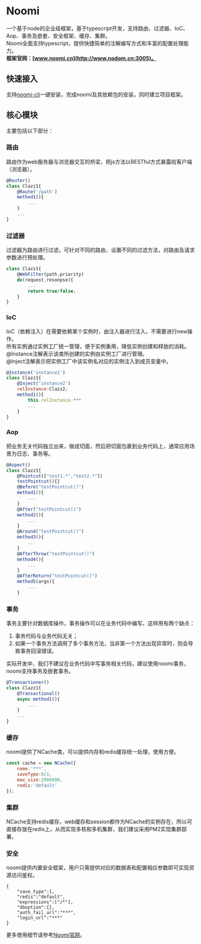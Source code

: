 # Noomi
一个基于node的企业级框架，基于typescript开发，支持路由、过滤器、IoC、Aop、事务及嵌套、安全框架、缓存、集群。  
Noomi全面支持typescript，提供快捷简单的注解编写方式和丰富的配置处理能力。   
**框架官网：[www.noomi.cn](http://www.nodom.cn:3005)。**
## 快速接入
支持[noomi-cli](https://www.npmjs.com/package/noomi-cli)一键安装，完成noomi及其依赖包的安装，同时建立项目框架。
## 核心模块
主要包括以下部分：
### 路由
路由作为web服务器与浏览器交互的桥梁，把js方法以RESTful方式暴露给客户端（浏览器）。
```javascript
@Router()
class Clazz1{
    @Route('/path')
    method1(){
        ...
    }
    ...
}
```
### 过滤器
过滤器为路由进行过滤，可针对不同的路由，设置不同的过滤方法，对路由及请求参数进行预处理。
```javascript
class Clazz1{
    @WebFilter(path,priority)
    do(request,resonpse){
        ...
        return true/false;
    }
}
```
### IoC
IoC（依赖注入）在需要依赖某个实例时，由注入器进行注入，不需要进行new操作。     
所有实例通过实例工厂统一管理，便于实例重用，降低实例创建和释放的消耗。   
@Instance注解表示该类所创建的实例由实例工厂进行管理。  
@Inject注解表示把实例工厂中该实例名对应的实例注入到成员变量中。
```javascript
@Instance('instance1')
class Clazz1{
    @Inject('instance2')
    relInstance:Clazz2;
    method1(){
        this.relInstance.***
        ...
    }
}
```
### Aop
把业务无关代码独立出来，做成切面，然后把切面包裹到业务代码上，通常应用场景为日志、事务等。  
```javascript
@Aspect()
class Clazz1{
    @Pointcut(["test1.*","test2.*"])
    testPointcut(){}
    @Before("testPointcut()")
    method1(){
        ...
    }
    @After("testPointcut()")
    method2(){
        ...
    }
    @Around("testPointcut()")
    method3(){
        ...
    }
    @AfterThrow("testPointcut()")
    method4(){
        ...
    }
    @AfterReturn("testPointcut()")
    method5(args){
        ...
    }
```
### 事务
事务主要针对数据库操作，事务操作可以在业务代码中编写，这样用有两个缺点：  
1. 事务代码与业务代码无关；
2. 如果一个事务方法调用了多个事务方法，当非第一个方法出现异常时，则会导致事务回滚错误。  

实际开发中，我们不建议在业务代码中写事务相关代码，建议使用noomi事务，noomi支持事务及嵌套事务。
```javascript
@Transactioner()
class Clazz1{
    @Transactional()
    async method1(){
        ...
    }
    ...
}
```
### 缓存
noomi提供了NCache类，可以提供内存和redis缓存统一处理，使用方便。
```javascript
const cache = new NCache({
    name:'***',
    saveType:0/1,
    max_size:2000000,
    redis:'default'
});
```
### 集群
NCache支持redis缓存，web缓存和session都作为NCache的实例存在，所以可直接存放在redis上，从而实现多核和多机集群，我们建议采用PM2实现集群部署。

### 安全
noomi提供内置安全框架，用户只需提供对应的数据表和配置相应参数即可实现资源访问鉴权。
```
{
    "save_type":1,
    "redis":"default",
    "expressions":["/*"],       
    "dboption":{},
    "auth_fail_url":"***",    
    "login_url":"***"         
}
```
更多使用细节请参考[Noomi官网](http://www.nodom.cn:3005)。